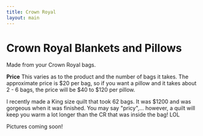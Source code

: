 ```yaml
---
title: Crown Royal
layout: main
---
```


# Crown Royal Blankets and Pillows
Made from your Crown Royal bags.

**Price** This varies as to the product and the number of bags it takes. The approximate price is $20 per bag, so if you want a pillow and it takes about 2 - 6 bags, the price will be $40 to $120 per pillow.

I recently made a King size quilt that took 62 bags.  It was $1200 and was gorgeous when it was finished. You may say "pricy",... however, a quilt will keep you warm a lot longer than the CR that was inside the bag!  LOL


Pictures coming soon!
